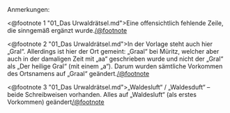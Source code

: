 <div class="anmerkungen">Anmerkungen:</div>

<@footnote 1 "01_Das Urwaldrätsel.md">Eine offensichtlich fehlende Zeile, die sinngemäß ergänzt wurde.</@footnote>

<@footnote 2 "01_Das Urwaldrätsel.md">In der Vorlage steht auch hier „Gral“. Allerdings ist hier der Ort gemeint: „Graal“ bei Müritz, welcher aber auch in der damaligen Zeit mit „aa“ geschrieben wurde und nicht der „Gral“ als „Der heilige Gral“ (mit einem „a“). Darum wurden sämtliche Vorkommen des Ortsnamens auf „Graal“ geändert.</@footnote>

<@footnote 3 "01_Das Urwaldrätsel.md">„Waldesluft“ / „Waldesduft“ – beide Schreibweisen vorhanden. Alles auf „Waldesluft“ (als erstes Vorkommen) geändert</@footnote>

